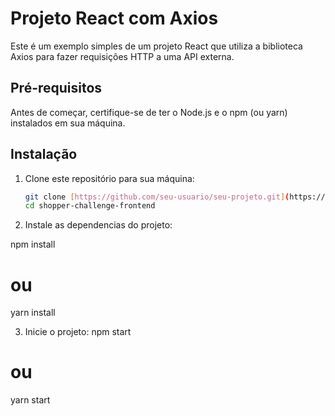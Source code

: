 # Projeto React com Axios

Este é um exemplo simples de um projeto React que utiliza a biblioteca Axios para fazer requisições HTTP a uma API externa.

## Pré-requisitos

Antes de começar, certifique-se de ter o Node.js e o npm (ou yarn) instalados em sua máquina.

## Instalação

1. Clone este repositório para sua máquina:

   ```bash
   git clone [https://github.com/seu-usuario/seu-projeto.git](https://github.com/Matheuslbrum/shopper-challenge-frontend)https://github.com/Matheuslbrum/shopper-challenge-frontend
   cd shopper-challenge-frontend
   
2. Instale as dependencias do projeto:

npm install
# ou
yarn install

3. Inicie o projeto:
npm start
# ou
yarn start
